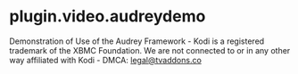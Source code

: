 # plugin.video.audreydemo
Demonstration of Use of the Audrey Framework - Kodi is a registered trademark of the XBMC Foundation. We are not connected to or in any other way affiliated with Kodi - DMCA: legal@tvaddons.co
